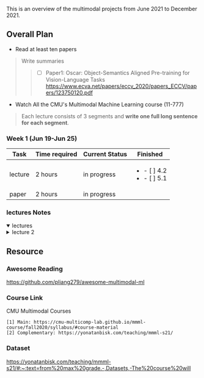 This is an overview of the multimodal projects from June 2021 to December 2021.

## Overall Plan

- Read at least ten papers
> Write summaries
>> - [ ] Paper1: Oscar: Object-Semantics Aligned Pre-training
for Vision-Language Tasks https://www.ecva.net/papers/eccv_2020/papers_ECCV/papers/123750120.pdf


- Watch All the CMU's Multimodal Machine Learning course (11-777)
> Each lecture consists of 3 segments and **write one full long sentence for each segment**.

### Week 1 (Jun 19-Jun 25)
| Task           | Time required | Current Status | Finished | 
|----------------|---------------|----------------|-----------|
|  lecture  | 2 hours  |   in progress |  <ul><li>- [ ] 4.2</li><li>- [ ] 5.1</li></ul>
|  paper   | 2 hours  |  in progress | 


### lectures Notes
<details open>
  <summary>lectures</summary>
  <details>
    <summary>lecture 2</summary>
    <ol>
      <li></li>
      <li></li>
      <li></li>
    </ol>
  </details>
</details>

## Resource

### Awesome Reading
https://github.com/pliang279/awesome-multimodal-ml

### Course Link
CMU Multimodal Courses
```
[1] Main: https://cmu-multicomp-lab.github.io/mmml-course/fall2020/syllabus/#course-material
[2] Complementary: https://yonatanbisk.com/teaching/mmml-s21/
```
### Dataset
https://yonatanbisk.com/teaching/mmml-s21/#:~:text=from%20max%20grade.-,Datasets,-The%20course%20will


